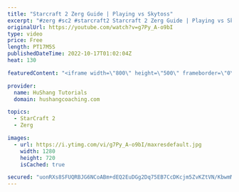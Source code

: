 ```yaml
---
title: "Starcraft 2 Zerg Guide | Playing vs Skytoss"
excerpt: "#zerg #sc2 #starcraft2 Starcraft 2 Zerg Guide | Playing vs Skytoss  00:00 - Intro 01:10 - Playing vs Stargate Openings 02:33 - Standard Setup vs Stargate 03:31 - Macro vs Aggression Signals 04:28 - Teching vs Stargate Openings 05:47 - Skytoss Signals 06:50 - Pro's and Cons of Skytoss 07:50 - Taking Advantage"
originalUrl: https://youtube.com/watch?v=g7Py_A-o9bI
type: video
price: Free
length: PT17M5S
publishedDateTime: 2022-10-17T01:02:04Z
heat: 130

featuredContent: "<iframe width=\"800\" height=\"500\" frameborder=\"0\" src=\"https://www.youtube.com/embed/g7Py_A-o9bI\" allow=\"accelerometer; autoplay; encrypted-media; gyroscope; picture-in-picture\" allowfullscreen></iframe>"

provider:
  name: HuShang Tutorials
  domain: hushangcoaching.com

topics:
  - StarCraft 2
  - Zerg

images:
  - url: https://i.ytimg.com/vi/g7Py_A-o9bI/maxresdefault.jpg
    width: 1280
    height: 720
    isCached: true

secured: "uonRXs8SFUQRBJG6NCoABm+dEQ2EuDGg2Dq75EB7CcDKcjm5ZvKZtVN/KbwmMsliBe3NyUi6mIPXiGOq0jwKn+WC3PafJluFFq0jUv9PAEQa7wxMKHPUfeXuuDdhq9pLjjQK/aFqRwTQwQY0+p8SlziCnpBFGi0qbpNUbFd8UkSk46v992IhRQgrgZYt3QOc9vnjkt19RjYM3ZCXbv6NspW1PTLmVeWRMWPiIDYzy4SuHjOEajqomC/fPlM5QJdPfbOBEuW9vLiJVhFF8AydzYa0WYo7c01CVJ3XuqurB38UT/PGqw3+MKya1ELIQ9i5V3vM5gjnmUP77rQSCXxhXbnB69b35TYEomCeJNqlq1/QxkKVNnm1QlOap85FpN5Kkv0aZxbknLLaNOQ7VH0DZBrGUuAF9Xc6mKK5Xbs4KLw=;Nmuz0p3xD8mnPeLy4JTbLw=="
---
```


